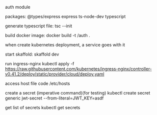 auth module

packages:
@types/express
express
ts-node-dev
typescript

generate typescript file:
tsc --init

build docker image:
docker build -t <docker id>/auth .

when create kubernetes deployment, a service goes with it

start skaffold:
skaffold dev

run ingress-nginx
kubectl apply -f https://raw.githubusercontent.com/kubernetes/ingress-nginx/controller-v0.41.2/deploy/static/provider/cloud/deploy.yaml

access host file
code /etc/hosts

create a secret (imperative command)(for testing)
kubectl create secret generic jwt-secret --from-literal=JWT_KEY=asdf

get list of secrets
kubectl get secrets
